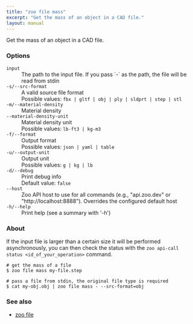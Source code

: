 ```yaml
---
title: "zoo file mass"
excerpt: "Get the mass of an object in a CAD file."
layout: manual
---
```


Get the mass of an object in a CAD file.

### Options

<dl class="flags">
   <dt><code>input</code></dt>
   <dd>The path to the input file. If you pass `-` as the path, the file will be read from stdin</dd>

   <dt><code>-s/--src-format</code></dt>
   <dd>A valid source file format<br/>Possible values: <code>fbx | gltf | obj | ply | sldprt | step | stl</code></dd>

   <dt><code>-m/--material-density</code></dt>
   <dd>Material density</dd>

   <dt><code>--material-density-unit</code></dt>
   <dd>Material density unit<br/>Possible values: <code>lb-ft3 | kg-m3</code></dd>

   <dt><code>-f/--format</code></dt>
   <dd>Output format<br/>Possible values: <code>json | yaml | table</code></dd>

   <dt><code>-u/--output-unit</code></dt>
   <dd>Output unit<br/>Possible values: <code>g | kg | lb</code></dd>

   <dt><code>-d/--debug</code></dt>
   <dd>Print debug info<br/>Default value: <code>false</code></dd>

   <dt><code>--host</code></dt>
   <dd>Zoo API host to use for all commands (e.g., "api.zoo.dev" or "http://localhost:8888"). Overrides the configured default host</dd>

   <dt><code>-h/--help</code></dt>
   <dd>Print help (see a summary with '-h')</dd>
</dl>


### About

If the input file is larger than a certain size it will be
performed asynchronously, you can then check the status with the
`zoo api-call status <id_of_your_operation>` command.

```
# get the mass of a file
$ zoo file mass my-file.step

# pass a file from stdin, the original file type is required
$ cat my-obj.obj | zoo file mass - --src-format=obj
```

### See also

* [zoo file](./zoo_file)